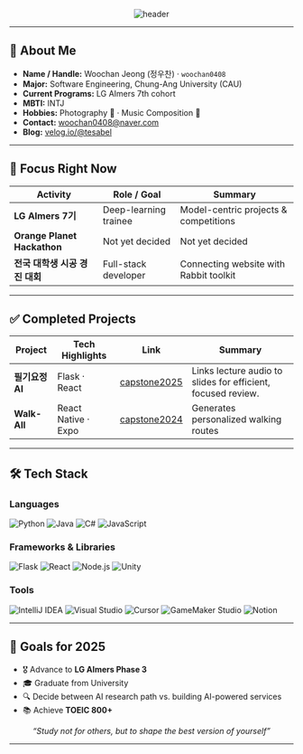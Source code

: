 <div align="center">

![header](https://capsule-render.vercel.app/api?type=waving&height=180&section=header&fontColor=FFFFFF&text=WOOCHAN0408&fontAlign=50&fontAlignY=45&desc=Software%20Engineering%20Student%20%7C%20AI-Driven%20Full-Stack%20Developer&descAlign=50&descAlignY=65&color=0:1e3c72,100:2a5298)


</div>

---

## 📍 About Me
- **Name / Handle:** Woochan Jeong (정우찬) · `woochan0408`
- **Major:** Software Engineering, Chung-Ang University (CAU)
- **Current Programs:** LG AImers 7th cohort  
- **MBTI:** INTJ  
- **Hobbies:** Photography 📸 · Music Composition 🎹  
- **Contact:** <woochan0408@naver.com>  
- **Blog:** [velog.io/@tesabel](https://velog.io/@tesabel/)

---

## 🚧 Focus Right Now
| Activity | Role / Goal | Summary |
| -------- | ----------- | ------- |
| **LG AImers 7기** | Deep-learning trainee | Model-centric projects & competitions |
| **Orange Planet Hackathon** | Not yet decided | Not yet decided |
| **전국 대학생 시공 경진 대회** | Full-stack developer | Connecting website with Rabbit toolkit |

---

## ✅ Completed Projects
| Project | Tech Highlights | Link | Summary |
| ----- | --------------- | ---- | ------- |
| **필기요정 AI** | Flask · React | [capstone2025](https://github.com/2025capstoneDesign/capstone-FE) | Links lecture audio to slides for efficient, focused review. |
| **Walk-All** | React Native · Expo | [capstone2024](https://github.com/cau-2024capstone/WalkAll-FE) | Generates personalized walking routes |

---

## 🛠 Tech Stack
### Languages
![Python](https://img.shields.io/badge/python-3776AB?style=for-the-badge&logo=python&logoColor=white)
![Java](https://img.shields.io/badge/java-ED8B00?style=for-the-badge&logo=openjdk&logoColor=white)
![C#](https://img.shields.io/badge/C%23-239120?style=for-the-badge&logo=csharp&logoColor=white)
![JavaScript](https://img.shields.io/badge/JavaScript-F7DF1E?style=for-the-badge&logo=javascript&logoColor=black)

### Frameworks & Libraries
![Flask](https://img.shields.io/badge/Flask-000000?style=for-the-badge&logo=flask&logoColor=white)
![React](https://img.shields.io/badge/React-61DAFB?style=for-the-badge&logo=react&logoColor=black)
![Node.js](https://img.shields.io/badge/Node.js-339933?style=for-the-badge&logo=node.js&logoColor=white)
![Unity](https://img.shields.io/badge/Unity-000000?style=for-the-badge&logo=unity&logoColor=white)

### Tools
![IntelliJ IDEA](https://img.shields.io/badge/IntelliJ_IDEA-000000?style=for-the-badge&logo=intellij-idea&logoColor=white)
![Visual Studio](https://img.shields.io/badge/Visual_Studio-5C2D91?style=for-the-badge&logo=visual-studio&logoColor=white)
![Cursor](https://img.shields.io/badge/Cursor-3024FF?style=for-the-badge&logo=data:image/svg+xml;base64,PHN2ZyB3aWR0aD0iMjQiIGhlaWdodD0iMjQiIGZpbGw9IndoaXRlIiB4bWxucz0iaHR0cDovL3d3dy53My5vcmcvMjAwMC9zdmciPjxwYXRoIGQ9Ik0xMS4zIDMuOGwtOC40IDMuN2MtMS4zLjUuNSAyLjggMS43IDIuOGg2LjhsLjMgNi44YzAgMS42IDIuNC4yIDEuNS0uNWwzLjgtOC40YzEuOS0xLjktMS0yLjMtMi0xbC04LjQtMy44em0tMSAzLjcgNiAyLjYtMi44IDYuMS0uMy02LjMtNi4yLS4zeiIvPjwvc3ZnPg==&logoColor=white)
![GameMaker Studio](https://img.shields.io/badge/GameMaker%20Studio-000000?style=for-the-badge&logo=yoyogames&logoColor=white)
![Notion](https://img.shields.io/badge/Notion-000000?style=for-the-badge&logo=notion&logoColor=white)

---

## 🎯 Goals for 2025
- 🎖️ Advance to **LG AImers Phase 3**
- 🎓 Graduate from University
- 🔍 Decide between AI research path vs. building AI-powered services
- 📚 Achieve **TOEIC 800+**

<div align="center">

*“Study not for others, but to shape the best version of yourself”*  

</div>

---
